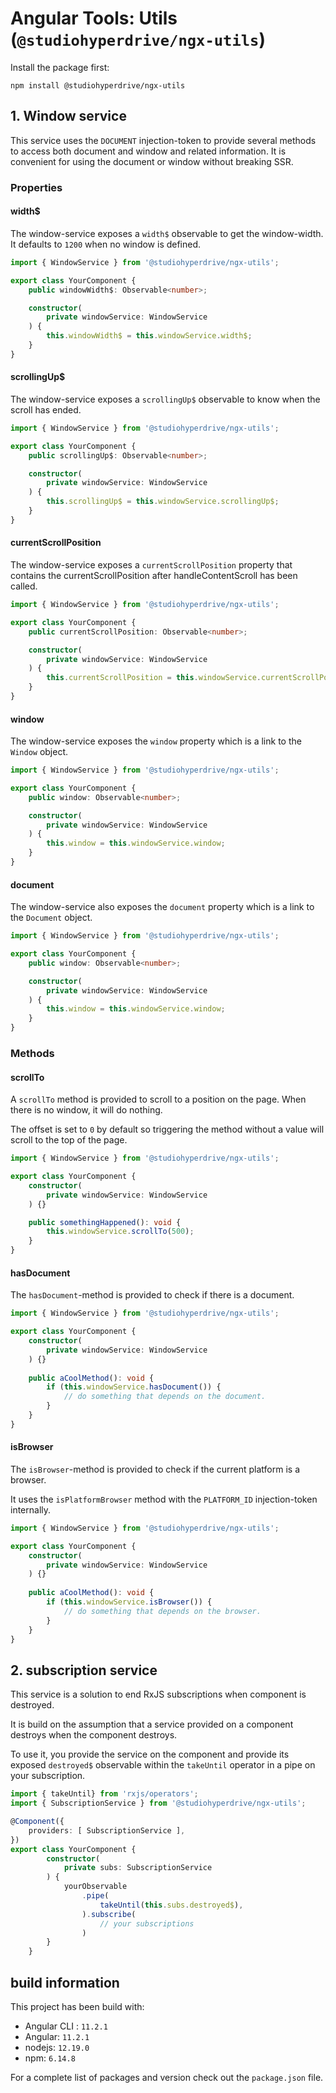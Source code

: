 # Angular Tools: Utils (`@studiohyperdrive/ngx-utils`)

Install the package first:
```shell
npm install @studiohyperdrive/ngx-utils
```

## 1. Window service

This service uses the `DOCUMENT` injection-token to provide several methods to access both document and window and related information.
It is convenient for using the document or window without breaking SSR.

### Properties
#### width$
The window-service exposes a `width$` observable to get the window-width. It defaults to `1200` when no window is defined.
```typescript
import { WindowService } from '@studiohyperdrive/ngx-utils';

export class YourComponent {
	public windowWidth$: Observable<number>;

	constructor(
		private windowService: WindowService
	) {
		this.windowWidth$ = this.windowService.width$;
	}
}
```

#### scrollingUp$
The window-service exposes a `scrollingUp$` observable to know when the scroll has ended.
```typescript
import { WindowService } from '@studiohyperdrive/ngx-utils';

export class YourComponent {
	public scrollingUp$: Observable<number>;

	constructor(
		private windowService: WindowService
	) {
		this.scrollingUp$ = this.windowService.scrollingUp$;
	}
}
```

#### currentScrollPosition
The window-service exposes a `currentScrollPosition` property that contains the currentScrollPosition after handleContentScroll has been called.
```typescript
import { WindowService } from '@studiohyperdrive/ngx-utils';

export class YourComponent {
	public currentScrollPosition: Observable<number>;

	constructor(
		private windowService: WindowService
	) {
		this.currentScrollPosition = this.windowService.currentScrollPosition;
	}
}
```

#### window
The window-service exposes the `window` property which is a link to the `Window` object.
```typescript
import { WindowService } from '@studiohyperdrive/ngx-utils';

export class YourComponent {
	public window: Observable<number>;

	constructor(
		private windowService: WindowService
	) {
		this.window = this.windowService.window;
	}
}
```

#### document
The window-service also exposes the `document` property which is a link to the `Document` object.
```typescript
import { WindowService } from '@studiohyperdrive/ngx-utils';

export class YourComponent {
	public window: Observable<number>;

	constructor(
		private windowService: WindowService
	) {
		this.window = this.windowService.window;
	}
}
```

### Methods
#### scrollTo
A `scrollTo` method is provided to scroll to a position on the page. When there is no window, it will do nothing.

The offset is set to `0` by default so triggering the method without a value will scroll to the top of the page.
```typescript
import { WindowService } from '@studiohyperdrive/ngx-utils';

export class YourComponent {
	constructor(
		private windowService: WindowService
	) {}

	public somethingHappened(): void {
		this.windowService.scrollTo(500);
	}
}
```

#### hasDocument
The `hasDocument`-method is provided to check if there is a document. 

```typescript
import { WindowService } from '@studiohyperdrive/ngx-utils';

export class YourComponent {
	constructor(
		private windowService: WindowService
	) {}
	
	public aCoolMethod(): void {
		if (this.windowService.hasDocument()) {
		    // do something that depends on the document.
		}
	}
}
```

#### isBrowser
The `isBrowser`-method is provided to check if the current platform is a browser.

It uses the `isPlatformBrowser` method with the `PLATFORM_ID` injection-token internally.

```typescript
import { WindowService } from '@studiohyperdrive/ngx-utils';

export class YourComponent {
	constructor(
		private windowService: WindowService
	) {}
	
	public aCoolMethod(): void {
		if (this.windowService.isBrowser()) {
		    // do something that depends on the browser.
		}
	}
}
```

## 2. subscription service
This service is a solution to end RxJS subscriptions when component is destroyed.

It is build on the assumption that a service provided on a component destroys when the component destroys.

To use it, you provide the service on the component and provide its exposed `destroyed$` observable within the `takeUntil` operator in a pipe on your subscription. 
```typescript
import { takeUntil} from 'rxjs/operators';
import { SubscriptionService } from '@studiohyperdrive/ngx-utils';

@Component({
	providers: [ SubscriptionService ],
})
export class YourComponent {
		constructor( 
			private subs: SubscriptionService
		) {
			yourObservable
				.pipe(
					takeUntil(this.subs.destroyed$),
				).subscribe(
					// your subscriptions
				)
		}
	}

```


## build information
This project has been build with:
- Angular CLI : `11.2.1`
- Angular: `11.2.1`
- nodejs: `12.19.0`
- npm: `6.14.8`

For a complete list of packages and version check out the `package.json` file.
